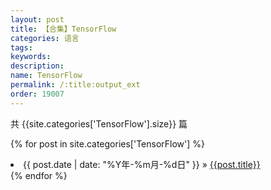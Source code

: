 ```yaml
---
layout: post
title: 【合集】TensorFlow
categories: 语言
tags:
keywords:
description:
name: TensorFlow
permalink: /:title:output_ext
order: 19007
---
```


共 {{site.categories['TensorFlow'].size}} 篇

{% for post in site.categories['TensorFlow'] %}
  <li>
    <span>{{ post.date | date: "%Y年-%m月-%d日" }}</span> &raquo;
    <a href="{{ post.url }}" class="pjaxlink">{{post.title}}</a>
  </li>
{% endfor %}
